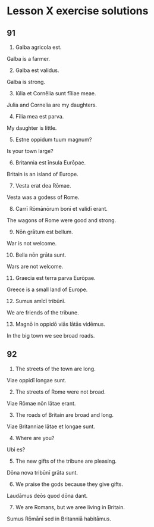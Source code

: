 # Lesson X exercise solutions

## 91

1. Galba agricola est.

Galba is a farmer.

2. Galba est validus.

Galba is strong.

3. Iūlia et Cornēlia sunt fīliae meae.

Julia and Cornelia are my daughters.

4. Fīlia mea est parva.

My daughter is little.

5. Estne oppidum tuum magnum?

Is your town large?

6. Britannia est īnsula Eurōpae.

Britain is an island of Europe.

7. Vesta erat dea Rōmae.

Vesta was a godess of Rome.

8. Carrī Rōmānōrum bonī et validī erant.

The wagons of Rome were good and strong.

9. Nōn grātum est bellum.

War is not welcome.

10. Bella nōn grāta sunt.

Wars are not welcome.

11. Graecia est terra parva Eurōpae.

Greece is a small land of Europe.

12. Sumus amīcī tribūnī.

We are friends of the tribune.

13. Magnō in oppidō viās lātās vidēmus.

In the big town we see broad roads.

## 92

1. The streets of the town are long.

Viae oppidī longae sunt.

2. The streets of Rome were not broad.

Viae Rōmae nōn lātae erant.

3. The roads of Britain are broad and long.

Viae Britanniae lātae et longae sunt.

4. Where are you?

Ubi es?

5. The new gifts of the tribune are pleasing.

Dōna nova tribūnī grāta sunt.

6. We praise the gods because they give gifts.

Laudāmus deōs quod dōna dant.

7. We are Romans, but we aree living in Britain.

Sumus Rōmānī sed in Britanniā habitāmus.